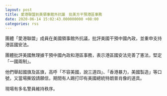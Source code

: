 ```yaml
---
layout: post
title: 愛港聯盟到美領事館外抗議　批美方干預港區事務
date: 2020-06-14 15:02:43.000000000 +08:00
categories: rss
---
```


團體「愛港聯盟」成員在美國領事館外抗議，批評美國干預中國內政，並重申支持港區國安法。

團體批評美國無理據干預中國內政和港區事務，表示港區國安法完善了憲法，堅定「一國兩制」。

他們舉起國旗及區旗，高呼「不容美國，說三道四」、「香港暴力，美國製造」等口號，又當場撕毀請願信，期間有人踢打印有美國總統特朗普肖像的道具。

現場有多名警員維持秩序。
